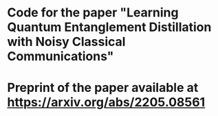 # Code for the paper "Learning Quantum Entanglement Distillation with Noisy Classical Communications"

# Preprint of the paper available at https://arxiv.org/abs/2205.08561
